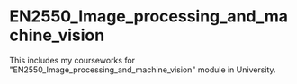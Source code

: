 # EN2550_Image_processing_and_machine_vision
 This includes my courseworks for "EN2550_Image_processing_and_machine_vision" module in University.
